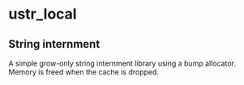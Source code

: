 ustr_local
==========

## String internment

A simple grow-only string internment library using a bump allocator.  Memory is freed when the cache is dropped.
